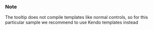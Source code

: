 ### Note

The tooltip does not compile templates like normal controls, so for this particular sample we recommend to use Kendo templates instead

